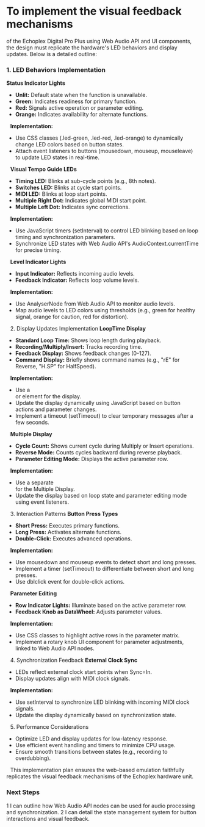 # To implement the visual feedback mechanisms 
of the Echoplex Digital Pro Plus using Web Audio API and UI components, the design must replicate the hardware's LED behaviors and display updates. Below is a detailed outline:

### 1. LED Behaviors Implementation
**Status Indicator Lights**
* **Unlit:** Default state when the function is unavailable.
* **Green:** Indicates readiness for primary function.
* **Red:** Signals active operation or parameter editing.
* **Orange:** Indicates availability for alternate functions.

⠀**Implementation:**
* Use CSS classes (.led-green, .led-red, .led-orange) to dynamically change LED colors based on button states.
* Attach event listeners to buttons (mousedown, mouseup, mouseleave) to update LED states in real-time.

⠀**Visual Tempo Guide LEDs**
* **Timing LED:** Blinks at sub-cycle points (e.g., 8th notes).
* **Switches LED:** Blinks at cycle start points.
* **MIDI LED:** Blinks at loop start points.
* **Multiple Right Dot:** Indicates global MIDI start point.
* **Multiple Left Dot:** Indicates sync corrections.

⠀**Implementation:**
* Use JavaScript timers (setInterval) to control LED blinking based on loop timing and synchronization parameters.
* Synchronize LED states with Web Audio API's AudioContext.currentTime for precise timing.

⠀**Level Indicator Lights**
* **Input Indicator:** Reflects incoming audio levels.
* **Feedback Indicator:** Reflects loop volume levels.

⠀**Implementation:**
* Use AnalyserNode from Web Audio API to monitor audio levels.
* Map audio levels to LED colors using thresholds (e.g., green for healthy signal, orange for caution, red for distortion).

⠀2. Display Updates Implementation
**LoopTime Display**
* **Standard Loop Time:** Shows loop length during playback.
* **Recording/Multiply/Insert:** Tracks recording time.
* **Feedback Display:** Shows feedback changes (0-127).
* **Command Display:** Briefly shows command names (e.g., "rE" for Reverse, "H.SP" for HalfSpeed).

⠀**Implementation:**
* Use a <div> or <canvas> element for the display.
* Update the display dynamically using JavaScript based on button actions and parameter changes.
* Implement a timeout (setTimeout) to clear temporary messages after a few seconds.

⠀**Multiple Display**
* **Cycle Count:** Shows current cycle during Multiply or Insert operations.
* **Reverse Mode:** Counts cycles backward during reverse playback.
* **Parameter Editing Mode:** Displays the active parameter row.

⠀**Implementation:**
* Use a separate <div> for the Multiple Display.
* Update the display based on loop state and parameter editing mode using event listeners.

⠀3. Interaction Patterns
**Button Press Types**
* **Short Press:** Executes primary functions.
* **Long Press:** Activates alternate functions.
* **Double-Click:** Executes advanced operations.

⠀**Implementation:**
* Use mousedown and mouseup events to detect short and long presses.
* Implement a timer (setTimeout) to differentiate between short and long presses.
* Use dblclick event for double-click actions.

⠀**Parameter Editing**
* **Row Indicator Lights:** Illuminate based on the active parameter row.
* **Feedback Knob as DataWheel:** Adjusts parameter values.

⠀**Implementation:**
* Use CSS classes to highlight active rows in the parameter matrix.
* Implement a rotary knob UI component for parameter adjustments, linked to Web Audio API nodes.

⠀4. Synchronization Feedback
**External Clock Sync**
* LEDs reflect external clock start points when Sync=In.
* Display updates align with MIDI clock signals.

⠀**Implementation:**
* Use setInterval to synchronize LED blinking with incoming MIDI clock signals.
* Update the display dynamically based on synchronization state.

⠀5. Performance Considerations
* Optimize LED and display updates for low-latency response.
* Use efficient event handling and timers to minimize CPU usage.
* Ensure smooth transitions between states (e.g., recording to overdubbing).

⠀This implementation plan ensures the web-based emulation faithfully replicates the visual feedback mechanisms of the Echoplex hardware unit.
### Next Steps
1 I can outline how Web Audio API nodes can be used for audio processing and synchronization.
2 I can detail the state management system for button interactions and visual feedback.
